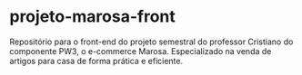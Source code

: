 # projeto-marosa-front
Repositório para o front-end do projeto semestral do professor Cristiano do componente PW3, o e-commerce Marosa. Especializado na venda de artigos para casa de forma prática e eficiente.
